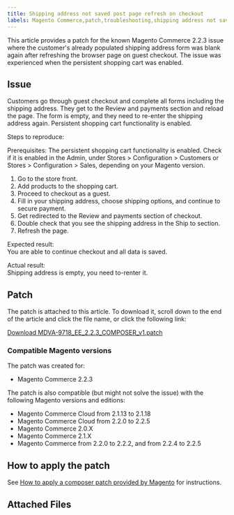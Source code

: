 ```yaml
---
title: Shipping address not saved post page refresh on checkout 
labels: Magento Commerce,patch,troubleshooting,shipping address not saved,known issues,2.2.3
---
```


This article provides a patch for the known Magento Commerce 2.2.3 issue where the customer's already populated shipping address form was blank again after refreshing the browser page on guest checkout. The issue was experienced when the persistent shopping cart was enabled.

## Issue

Customers go through guest checkout and complete all forms including the shipping address. They get to the Review and payments section and reload the page. The form is empty, and they need to re-enter the shipping address again. Persistent shopping cart functionality is enabled.

Steps to reproduce:

Prerequisites: The persistent shopping cart functionality is enabled. Check if it is enabled in the Admin, under Stores > Configuration > Customers or Stores > Configuration > Sales, depending on your Magento version.

1. Go to the store front.
1. Add products to the shopping cart.
1. Proceed to checkout as a guest.
1. Fill in your shipping address, choose shipping options, and continue to secure payment.
1. Get redirected to the Review and payments section of checkout.
1. Double check that you see the shipping address in the Ship to section.
1. Refresh the page.

Expected result:  
 You are able to continue checkout and all data is saved.

Actual result:  
 Shipping address is empty, you need to-renter it.

## Patch

The patch is attached to this article. To download it, scroll down to the end of the article and click the file name, or click the following link:

[Download MDVA-9718\_EE\_2.2.3\_COMPOSER\_v1.patch](https://support.magento.com/hc/en-us/article_attachments/360025238631/MDVA-9718_EE_2.2.3_COMPOSER_v1.patch)

### Compatible Magento versions

The patch was created for:

* Magento Commerce 2.2.3

The patch is also compatible (but might not solve the issue) with the following Magento versions and editions:

* Magento Commerce Cloud from 2.1.13 to 2.1.18
* Magento Commerce Cloud from 2.2.0 to 2.2.5
* Magento Commerce 2.0.X
* Magento Commerce 2.1.X
* Magento Commerce from 2.2.0 to 2.2.2, and from 2.2.4 to 2.2.5

## How to apply the patch

See [How to apply a composer patch provided by Magento](https://support.magento.com/hc/en-us/articles/360028367731) for instructions.

## Attached Files
